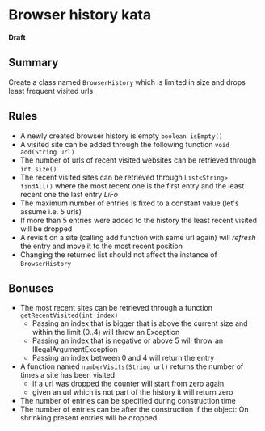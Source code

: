 # Browser history kata

**Draft**

## Summary

Create a class named `BrowserHistory` which is limited in size and drops least frequent visited urls

## Rules

- A newly created browser history is empty `boolean isEmpty()`
- A visited site can be added through the following function `void add(String url)`
- The number of urls of recent visited websites can be retrieved through `int size()`
- The recent visited sites can be retrieved through `List<String> findAll()` where the most recent one is the first entry and the least recent one the last entry *LiFo* 
- The maximum number of entries is fixed to a constant value (let's assume i.e. 5 urls)
- If more than 5 entries were added to the history the least recent visited will be dropped
- A revisit on a site (calling add function with same url again) will *refresh* the entry and move it to the most recent position
- Changing the returned list should not affect the instance of `BrowserHistory`

## Bonuses

- The most recent sites can be retrieved through a function `getRecentVisited(int index)`
    - Passing an index that is bigger that is above the current size and within the limit (0..4) will throw an Exception
    - Passing an index that is negative or above 5 will throw an IllegalArgumentException
    - Passing an index between 0 and 4 will return the entry
- A function named `numberVisits(String url)` returns the number of times a site has been visited 
  - if a url was dropped the counter will start from zero again
  - given an url which is not part of the history it will return zero 
- The number of entries can be specified during construction time
- The number of entries can be after the construction if the object: On shrinking present entries will be dropped.
